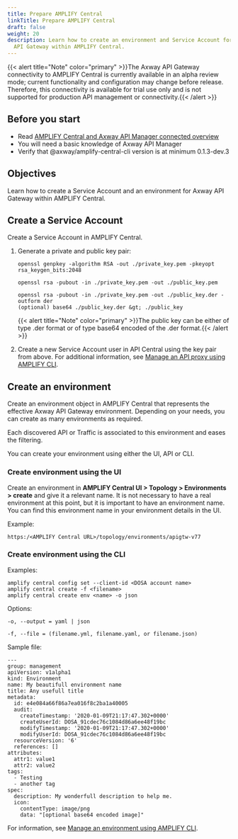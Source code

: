 ```yaml
---
title: Prepare AMPLIFY Central
linkTitle: Prepare AMPLIFY Central
draft: false
weight: 20
description: Learn how to create an environment and Service Account for Axway
  API Gateway within AMPLIFY Central.
---
```

{{< alert title="Note" color="primary" >}}The Axway API Gateway connectivity to AMPLIFY Central is currently available in an alpha review mode; current functionality and configuration may change before release. Therefore, this connectivity is available for trial use only and is not supported for production API management or connectivity.{{< /alert >}}

## Before you start

* Read [AMPLIFY Central and Axway API Manager connected overview](/docs/central/connect-api-manager/)
* You will need a basic knowledge of Axway API Manager
* Verify that @axway/amplify-central-cli version is at minimum 0.1.3-dev.3

## Objectives

Learn how to create a Service Account and an environment for Axway API Gateway within AMPLIFY Central.

## Create a Service Account

Create a Service Account in AMPLIFY Central.

1. Generate a private and public key pair:

    ```
    openssl genpkey -algorithm RSA -out ./private_key.pem -pkeyopt rsa_keygen_bits:2048

    openssl rsa -pubout -in ./private_key.pem -out ./public_key.pem

    openssl rsa -pubout -in ./private_key.pem -out ./public_key.der -outform der
    (optional) base64 ./public_key.der &gt; ./public_key
    ```

    {{< alert title="Note" color="primary" >}}The public key can be either of type .der format or of type base64 encoded of the .der format.{{< /alert >}}

2. Create a new Service Account user in API Central using the key pair from above. For additional information, see [Manage an API proxy using AMPLIFY CLI](/docs/central/cli_proxy_flow/).

## Create an environment

Create an environment object in AMPLIFY Central that represents the effective Axway API Gateway environment. Depending on your needs, you can create as many environments as required.

Each discovered API or Traffic is associated to this environment and eases the filtering.

You can create your environment using either the UI, API or CLI.

### Create environment using the UI

Create an environment in **AMPLIFY Central UI > Topology > Environments > create** and give it a relevant name. It is not necessary to have a real environment at this point, but it is important to have an environment name. You can find this environment name in your environment details in the UI.

Example:

```
https:/<AMPLIFY Central URL>/topology/environments/apigtw-v77
```

### Create environment using the CLI

Examples:

```
amplify central config set --client-id <DOSA account name>
amplify central create -f <filename>
amplify central create env <name> -o json
```

Options:

```
-o, --output = yaml | json

-f, --file = (filename.yml, filename.yaml, or filename.json)
```

Sample file:

```
---
group: management
apiVersion: v1alpha1
kind: Environment
name: My beautifull environment name
title: Any usefull title
metadata:
  id: e4e084a66f86a7ea016f8c2ba1a40005
  audit:
    createTimestamp: '2020-01-09T21:17:47.302+0000'
    createUserId: DOSA_91cdec76c1084d86a6ee48f19bc
    modifyTimestamp: '2020-01-09T21:17:47.302+0000'
    modifyUserId: DOSA_91cdec76c1084d86a6ee48f19bc
  resourceVersion: '6'
  references: []
attributes:
  attr1: value1
  attr2: value2
tags:
  - Testing
  - another tag
spec:
  description: My wonderfull description to help me.
  icon:
    contentType: image/png
    data: "[optional base64 encoded image]"
```

For information, see [Manage an environment using AMPLIFY CLI](/docs/central/cli_environments/).
